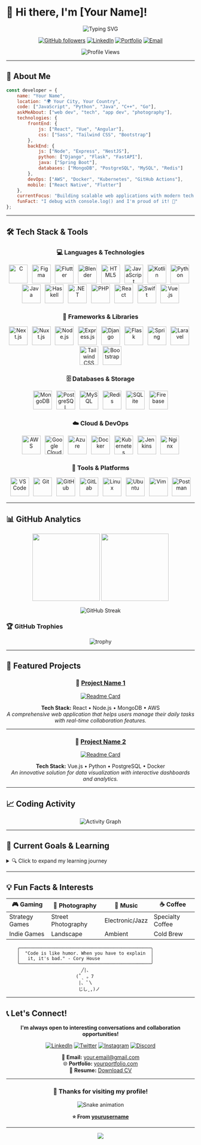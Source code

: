 # 👋 Hi there, I'm [Your Name]!

<div align="center">

![Typing SVG](https://readme-typing-svg.herokuapp.com?font=Fira+Code&pause=1000&color=36BCF7&center=true&vCenter=true&width=435&lines=Full+Stack+Developer;Software+Engineer;Open+Source+Enthusiast;Tech+Innovator)

[![GitHub followers](https://img.shields.io/github/followers/yourusername?label=Follow&style=social)](https://github.com/yourusername)
[![LinkedIn](https://img.shields.io/badge/-LinkedIn-blue?style=flat-square&logo=Linkedin&logoColor=white&link=https://linkedin.com/in/yourprofile)](https://linkedin.com/in/yourprofile)
[![Portfolio](https://img.shields.io/badge/Portfolio-FF5722?style=flat-square&logo=todoist&logoColor=white)](https://yourportfolio.com)
[![Email](https://img.shields.io/badge/-Email-red?style=flat-square&logo=gmail&logoColor=white)](mailto:your.email@gmail.com)

![Profile Views](https://komarev.com/ghpvc/?username=yourusername&color=brightgreen&style=flat-square)

</div>

---

## 🚀 About Me

```javascript
const developer = {
    name: "Your Name",
    location: "🌍 Your City, Your Country",
    code: ["JavaScript", "Python", "Java", "C++", "Go"],
    askMeAbout: ["web dev", "tech", "app dev", "photography"],
    technologies: {
        frontEnd: {
            js: ["React", "Vue", "Angular"],
            css: ["Sass", "Tailwind CSS", "Bootstrap"]
        },
        backEnd: {
            js: ["Node", "Express", "NestJS"],
            python: ["Django", "Flask", "FastAPI"],
            java: ["Spring Boot"],
            databases: ["MongoDB", "PostgreSQL", "MySQL", "Redis"]
        },
        devOps: ["AWS", "Docker", "Kubernetes", "GitHub Actions"],
        mobile: ["React Native", "Flutter"]
    },
    currentFocus: "Building scalable web applications with modern tech stack",
    funFact: "I debug with console.log() and I'm proud of it! 🐛"
};
```

---

## 🛠️ Tech Stack & Tools

<div align="center">

### 💻 Languages & Technologies

<img src="https://cdn.jsdelivr.net/gh/devicons/devicon/icons/c/c-original.svg" alt="C" width="50" height="50"/>&nbsp;&nbsp;
<img src="https://cdn.jsdelivr.net/gh/devicons/devicon/icons/figma/figma-original.svg" alt="Figma" width="50" height="50"/>&nbsp;&nbsp;
<img src="https://cdn.jsdelivr.net/gh/devicons/devicon/icons/flutter/flutter-original.svg" alt="Flutter" width="50" height="50"/>&nbsp;&nbsp;
<img src="https://cdn.jsdelivr.net/gh/devicons/devicon/icons/blender/blender-original.svg" alt="Blender" width="50" height="50"/>&nbsp;&nbsp;
<img src="https://cdn.jsdelivr.net/gh/devicons/devicon/icons/html5/html5-original.svg" alt="HTML5" width="50" height="50"/>&nbsp;&nbsp;
<img src="https://cdn.jsdelivr.net/gh/devicons/devicon/icons/javascript/javascript-original.svg" alt="JavaScript" width="50" height="50"/>&nbsp;&nbsp;
<img src="https://cdn.jsdelivr.net/gh/devicons/devicon/icons/kotlin/kotlin-original.svg" alt="Kotlin" width="50" height="50"/>&nbsp;&nbsp;
<img src="https://cdn.jsdelivr.net/gh/devicons/devicon/icons/python/python-original.svg" alt="Python" width="50" height="50"/>&nbsp;&nbsp;
<img src="https://cdn.jsdelivr.net/gh/devicons/devicon/icons/java/java-original.svg" alt="Java" width="50" height="50"/>&nbsp;&nbsp;
<img src="https://cdn.jsdelivr.net/gh/devicons/devicon/icons/haskell/haskell-original.svg" alt="Haskell" width="50" height="50"/>&nbsp;&nbsp;
<img src="https://cdn.jsdelivr.net/gh/devicons/devicon/icons/dot-net/dot-net-original.svg" alt=".NET" width="50" height="50"/>&nbsp;&nbsp;
<img src="https://cdn.jsdelivr.net/gh/devicons/devicon/icons/php/php-original.svg" alt="PHP" width="50" height="50"/>&nbsp;&nbsp;
<img src="https://cdn.jsdelivr.net/gh/devicons/devicon/icons/react/react-original.svg" alt="React" width="50" height="50"/>&nbsp;&nbsp;
<img src="https://cdn.jsdelivr.net/gh/devicons/devicon/icons/swift/swift-original.svg" alt="Swift" width="50" height="50"/>&nbsp;&nbsp;
<img src="https://cdn.jsdelivr.net/gh/devicons/devicon/icons/vuejs/vuejs-original.svg" alt="Vue.js" width="50" height="50"/>

### 🚀 Frameworks & Libraries

<p align="center">
<img src="https://cdn.jsdelivr.net/gh/devicons/devicon/icons/nextjs/nextjs-original.svg" alt="Next.js" width="50" height="50"/>&nbsp;&nbsp;
<img src="https://cdn.jsdelivr.net/gh/devicons/devicon/icons/nuxtjs/nuxtjs-original.svg" alt="Nuxt.js" width="50" height="50"/>&nbsp;&nbsp;
<img src="https://cdn.jsdelivr.net/gh/devicons/devicon/icons/nodejs/nodejs-original.svg" alt="Node.js" width="50" height="50"/>&nbsp;&nbsp;
<img src="https://cdn.jsdelivr.net/gh/devicons/devicon/icons/express/express-original.svg" alt="Express.js" width="50" height="50"/>&nbsp;&nbsp;
<img src="https://cdn.jsdelivr.net/gh/devicons/devicon/icons/django/django-plain.svg" alt="Django" width="50" height="50"/>&nbsp;&nbsp;
<img src="https://cdn.jsdelivr.net/gh/devicons/devicon/icons/flask/flask-original.svg" alt="Flask" width="50" height="50"/>&nbsp;&nbsp;
<img src="https://cdn.jsdelivr.net/gh/devicons/devicon/icons/spring/spring-original.svg" alt="Spring" width="50" height="50"/>&nbsp;&nbsp;
<img src="https://cdn.jsdelivr.net/gh/devicons/devicon/icons/laravel/laravel-plain.svg" alt="Laravel" width="50" height="50"/>&nbsp;&nbsp;
<img src="https://cdn.jsdelivr.net/gh/devicons/devicon/icons/tailwindcss/tailwindcss-plain.svg" alt="Tailwind CSS" width="50" height="50"/>&nbsp;&nbsp;
<img src="https://cdn.jsdelivr.net/gh/devicons/devicon/icons/bootstrap/bootstrap-original.svg" alt="Bootstrap" width="50" height="50"/>
</p>

### 🗄️ Databases & Storage

<p align="center">
<img src="https://cdn.jsdelivr.net/gh/devicons/devicon/icons/mongodb/mongodb-original.svg" alt="MongoDB" width="50" height="50"/>&nbsp;&nbsp;
<img src="https://cdn.jsdelivr.net/gh/devicons/devicon/icons/postgresql/postgresql-original.svg" alt="PostgreSQL" width="50" height="50"/>&nbsp;&nbsp;
<img src="https://cdn.jsdelivr.net/gh/devicons/devicon/icons/mysql/mysql-original.svg" alt="MySQL" width="50" height="50"/>&nbsp;&nbsp;
<img src="https://cdn.jsdelivr.net/gh/devicons/devicon/icons/redis/redis-original.svg" alt="Redis" width="50" height="50"/>&nbsp;&nbsp;
<img src="https://cdn.jsdelivr.net/gh/devicons/devicon/icons/sqlite/sqlite-original.svg" alt="SQLite" width="50" height="50"/>&nbsp;&nbsp;
<img src="https://cdn.jsdelivr.net/gh/devicons/devicon/icons/firebase/firebase-plain.svg" alt="Firebase" width="50" height="50"/>
</p>

### ☁️ Cloud & DevOps

<p align="center">
<img src="https://cdn.jsdelivr.net/gh/devicons/devicon/icons/amazonwebservices/amazonwebservices-original.svg" alt="AWS" width="50" height="50"/>&nbsp;&nbsp;
<img src="https://cdn.jsdelivr.net/gh/devicons/devicon/icons/googlecloud/googlecloud-original.svg" alt="Google Cloud" width="50" height="50"/>&nbsp;&nbsp;
<img src="https://cdn.jsdelivr.net/gh/devicons/devicon/icons/azure/azure-original.svg" alt="Azure" width="50" height="50"/>&nbsp;&nbsp;
<img src="https://cdn.jsdelivr.net/gh/devicons/devicon/icons/docker/docker-original.svg" alt="Docker" width="50" height="50"/>&nbsp;&nbsp;
<img src="https://cdn.jsdelivr.net/gh/devicons/devicon/icons/kubernetes/kubernetes-plain.svg" alt="Kubernetes" width="50" height="50"/>&nbsp;&nbsp;
<img src="https://cdn.jsdelivr.net/gh/devicons/devicon/icons/jenkins/jenkins-original.svg" alt="Jenkins" width="50" height="50"/>&nbsp;&nbsp;
<img src="https://cdn.jsdelivr.net/gh/devicons/devicon/icons/nginx/nginx-original.svg" alt="Nginx" width="50" height="50"/>
</p>

### 🔧 Tools & Platforms

<p align="center">
<img src="https://cdn.jsdelivr.net/gh/devicons/devicon/icons/vscode/vscode-original.svg" alt="VS Code" width="50" height="50"/>&nbsp;&nbsp;
<img src="https://cdn.jsdelivr.net/gh/devicons/devicon/icons/git/git-original.svg" alt="Git" width="50" height="50"/>&nbsp;&nbsp;
<img src="https://cdn.jsdelivr.net/gh/devicons/devicon/icons/github/github-original.svg" alt="GitHub" width="50" height="50"/>&nbsp;&nbsp;
<img src="https://cdn.jsdelivr.net/gh/devicons/devicon/icons/gitlab/gitlab-original.svg" alt="GitLab" width="50" height="50"/>&nbsp;&nbsp;
<img src="https://cdn.jsdelivr.net/gh/devicons/devicon/icons/linux/linux-original.svg" alt="Linux" width="50" height="50"/>&nbsp;&nbsp;
<img src="https://cdn.jsdelivr.net/gh/devicons/devicon/icons/ubuntu/ubuntu-plain.svg" alt="Ubuntu" width="50" height="50"/>&nbsp;&nbsp;
<img src="https://cdn.jsdelivr.net/gh/devicons/devicon/icons/vim/vim-original.svg" alt="Vim" width="50" height="50"/>&nbsp;&nbsp;
<img src="https://cdn.jsdelivr.net/gh/devicons/devicon/icons/postman/postman-original.svg" alt="Postman" width="50" height="50"/>
</p>

</div>

---

## 📊 GitHub Analytics

<div align="center">

<img height="180em" src="https://github-readme-stats.vercel.app/api?username=yourusername&show_icons=true&theme=tokyonight&include_all_commits=true&count_private=true"/>
<img height="180em" src="https://github-readme-stats.vercel.app/api/top-langs/?username=yourusername&layout=compact&langs_count=8&theme=tokyonight"/>

</div>

<div align="center">

![GitHub Streak](https://github-readme-streak-stats.herokuapp.com/?user=yourusername&theme=tokyonight)

</div>

### 🏆 GitHub Trophies
<div align="center">

![trophy](https://github-profile-trophy.vercel.app/?username=yourusername&theme=onedark&column=7)

</div>

---

## 💼 Featured Projects

<div align="center">

### 🌟 [Project Name 1](https://github.com/yourusername/project1)
[![Readme Card](https://github-readme-stats.vercel.app/api/pin/?username=yourusername&repo=project1&theme=tokyonight)](https://github.com/yourusername/project1)

**Tech Stack:** React • Node.js • MongoDB • AWS  
*A comprehensive web application that helps users manage their daily tasks with real-time collaboration features.*

---

### 🚀 [Project Name 2](https://github.com/yourusername/project2)
[![Readme Card](https://github-readme-stats.vercel.app/api/pin/?username=yourusername&repo=project2&theme=tokyonight)](https://github.com/yourusername/project2)

**Tech Stack:** Vue.js • Python • PostgreSQL • Docker  
*An innovative solution for data visualization with interactive dashboards and analytics.*

</div>

---

## 📈 Coding Activity

<div align="center">

<!--START_SECTION:waka-->
<!--END_SECTION:waka-->

![Activity Graph](https://github-readme-activity-graph.vercel.app/graph?username=yourusername&theme=tokyo-night)

</div>

---

## 🎯 Current Goals & Learning

<details>
<summary>🔍 Click to expand my learning journey</summary>

### 🎯 2024 Goals
- [ ] Master **Kubernetes** and **Microservices Architecture**
- [ ] Contribute to **5+ Open Source Projects**
- [ ] Build a **SaaS Product** from scratch
- [ ] Learn **Machine Learning** with **TensorFlow**
- [ ] Get **AWS Solutions Architect** certification

### 📚 Currently Learning
- 🔥 **WebAssembly** for high-performance web apps
- 🧠 **GraphQL** and modern API design
- 🎨 **Three.js** for 3D web experiences
- 📱 **React Native** for mobile development

### 🏆 Recent Achievements
- ✅ Completed **100 Days of Code** challenge
- ✅ Built and deployed **10+ full-stack applications**
- ✅ Mentored **50+ junior developers**
- ✅ Speaker at **3 tech conferences**

</details>

---

## 💡 Fun Facts & Interests

<div align="center">

| 🎮 Gaming | 📸 Photography | 🎵 Music | ☕ Coffee |
|-----------|----------------|----------|----------|
| Strategy Games | Street Photography | Electronic/Jazz | Specialty Coffee |
| Indie Games | Landscape | Ambient | Cold Brew |

</div>

```ascii
    ╭─────────────────────────────────────────────────╮
    │  "Code is like humor. When you have to explain  │
    │   it, it's bad." - Cory House                   │
    ╰─────────────────────────────────────────────────╯
                            ╱|、
                          (˚ˎ 。7  
                           |、˜〵          
                           じしˍ,)ノ
```

---

## 📞 Let's Connect!

<div align="center">

**I'm always open to interesting conversations and collaboration opportunities!**

[![LinkedIn](https://img.shields.io/badge/LinkedIn-0077B5?style=for-the-badge&logo=linkedin&logoColor=white)](https://linkedin.com/in/yourprofile)
[![Twitter](https://img.shields.io/badge/Twitter-1DA1F2?style=for-the-badge&logo=twitter&logoColor=white)](https://twitter.com/yourusername)
[![Instagram](https://img.shields.io/badge/Instagram-E4405F?style=for-the-badge&logo=instagram&logoColor=white)](https://instagram.com/yourusername)
[![Discord](https://img.shields.io/badge/Discord-7289DA?style=for-the-badge&logo=discord&logoColor=white)](https://discord.gg/yourinvite)

💌 **Email:** [your.email@gmail.com](mailto:your.email@gmail.com)  
🌐 **Portfolio:** [yourportfolio.com](https://yourportfolio.com)  
📄 **Resume:** [Download CV](https://yourresume.pdf)

</div>

---

<div align="center">

### 🎉 Thanks for visiting my profile!

![Snake animation](https://github.com/yourusername/yourusername/blob/output/github-contribution-grid-snake.svg)

**⭐ From [yourusername](https://github.com/yourusername)**

</div>

---

<div align="center">
  <img src="https://capsule-render.vercel.app/api?type=waving&color=gradient&height=60&section=footer"/>
</div>